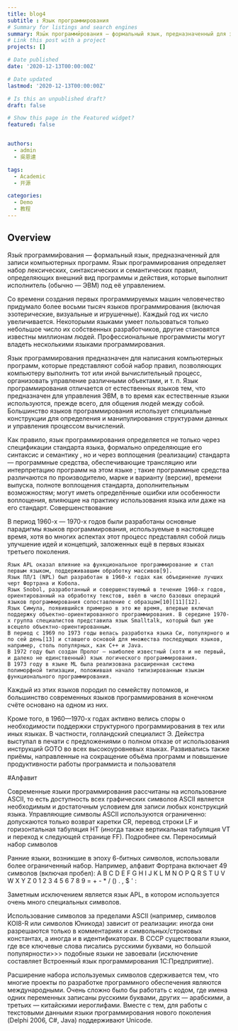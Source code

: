 ```yaml
---
title: blog4
subtitle : Язык программирования 
# Summary for listings and search engines
summary: Язы́к программи́рования — формальный язык, предназначенный для записи компьютерных программ
# Link this post with a project
projects: []

# Date published
date: '2020-12-13T00:00:00Z'

# Date updated
lastmod: '2020-12-13T00:00:00Z'

# Is this an unpublished draft?
draft: false

# Show this page in the Featured widget?
featured: false


authors:
  - admin
  - 吳恩達

tags:
  - Academic
  - 开源

categories:
  - Demo
  - 教程
---
```


## Overview
Язы́к программи́рования — формальный язык, предназначенный для записи компьютерных программ. Язык программирования определяет набор лексических, синтаксических и семантических правил, определяющих внешний вид программы и действия, которые выполнит исполнитель (обычно — ЭВМ) под её управлением.

Со времени создания первых программируемых машин человечество придумало более восьми тысяч языков программирования (включая эзотерические, визуальные и игрушечные). Каждый год их число увеличивается. Некоторыми языками умеет пользоваться только небольшое число их собственных разработчиков, другие становятся известны миллионам людей. Профессиональные программисты могут владеть несколькими языками программирования.

Язык программирования предназначен для написания компьютерных программ, которые представляют собой набор правил, позволяющих компьютеру выполнить тот или иной вычислительный процесс, организовать управление различными объектами, и т. п. Язык программирования отличается от естественных языков тем, что предназначен для управления ЭВМ, в то время как естественные языки используются, прежде всего, для общения людей между собой. Большинство языков программирования использует специальные конструкции для определения и манипулирования структурами данных и управления процессом вычислений.

Как правило, язык программирования определяется не только через спецификации стандарта языка, формально определяющие его синтаксис и семантику , но и через воплощения (реализации) стандарта — программные средства, обеспечивающие трансляцию или интерпретацию программ на этом языке ; такие программные средства различаются по производителю, марке и варианту (версии), времени выпуска, полноте воплощения стандарта, дополнительным возможностям; могут иметь определённые ошибки или особенности воплощения, влияющие на практику использования языка или даже на его стандарт. 
Совершенствование

В период 1960-х — 1970-х годов были разработаны основные парадигмы языков программирования, используемые в настоящее время, хотя во многих аспектах этот процесс представлял собой лишь улучшение идей и концепций, заложенных ещё в первых языках третьего поколения.

    Язык APL оказал влияние на функциональное программирование и стал первым языком, поддерживавшим обработку массивов[9].
    Язык ПЛ/1 (NPL) был разработан в 1960-х годах как объединение лучших черт Фортрана и Кобола.
    Язык Snobol, разработанный и совершенствуемый в течение 1960-х годов, ориентированный на обработку текстов, ввёл в число базовых операций языков программирования сопоставление с образцом[10][11][12].
    Язык Симула, появившийся примерно в это же время, впервые включал поддержку объектно-ориентированного программирования. В середине 1970-х группа специалистов представила язык Smalltalk, который был уже всецело объектно-ориентированным.
    В период с 1969 по 1973 годы велась разработка языка Си, популярного и по сей день[13] и ставшего основой для множества последующих языков, например, столь популярных, как C++ и Java.
    В 1972 году был создан Пролог — наиболее известный (хотя и не первый, и далеко не единственный) язык логического программирования.
    В 1973 году в языке ML была реализована расширенная система полиморфной типизации, положившая начало типизированным языкам функционального программирования.

Каждый из этих языков породил по семейству потомков, и большинство современных языков программирования в конечном счёте основано на одном из них.

Кроме того, в 1960—1970-х годах активно велись споры о необходимости поддержки структурного программирования в тех или иных языках. В частности, голландский специалист Э. Дейкстра выступал в печати с предложениями о полном отказе от использования инструкций GOTO во всех высокоуровневых языках. Развивались также приёмы, направленные на сокращение объёма программ и повышение продуктивности работы программиста и пользователя

#Алфавит

Современные языки программирования рассчитаны на использование ASCII, то есть доступность всех графических символов ASCII является необходимым и достаточным условием для записи любых конструкций языка. Управляющие символы ASCII используются ограниченно: допускаются только возврат каретки CR, перевод строки LF и горизонтальная табуляция HT (иногда также вертикальная табуляция VT и переход к следующей странице FF).
Подробнее см. Переносимый набор символов

Ранние языки, возникшие в эпоху 6-битных символов, использовали более ограниченный набор. Например, алфавит Фортрана включает 49 символов (включая пробел): A B C D E F G H I J K L M N O P Q R S T U V W X Y Z 0 1 2 3 4 5 6 7 8 9 = + - * / () . , $ ' :

Заметным исключением является язык APL, в котором используется очень много специальных символов.

Использование символов за пределами ASCII (например, символов KOI8-R или символов Юникода) зависит от реализации: иногда они разрешаются только в комментариях и символьных/строковых константах, а иногда и в идентификаторах. В СССР существовали языки, где все ключевые слова писались русскими буквами, но большой популярности>>> подобные языки не завоевали (исключение составляет Встроенный язык программирования 1С:Предприятие).

Расширение набора используемых символов сдерживается тем, что многие проекты по разработке программного обеспечения являются международными. Очень сложно было бы работать с кодом, где имена одних переменных записаны русскими буквами, других — арабскими, а третьих — китайскими иероглифами. Вместе с тем, для работы с текстовыми данными языки программирования нового поколения (Delphi 2006, C#, Java) поддерживают Unicode. 

